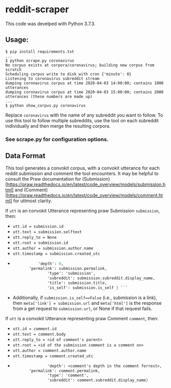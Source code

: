 # reddit-scraper
This code was develped with Python 3.7.3.

## Usage:
```
$ pip install requirements.txt
...
$ python scrape.py coronavirus
No corpus exists at corpora/coronavirus; building new corpus from scratch
Scheduling corpus write to disk with cron {'minute': 0}
Listening to coronavirus subreddit stream
dumping coronavirus corpus at time 2020-04-03 14:00:00; contains 1000 utterances
dumping coronavirus corpus at time 2020-04-03 15:00:00; contains 2000 utterances (these numbers are made up)
...
$ python show_corpus.py coronavirus
```
Replace `coronavirus` with the name of any subreddit you want to follow. To use this tool to follow multiple subreddits, use the tool on each subreddit individually and then merge the resulting corpora.

### See scrape.py for configuration options.

## Data Format
This tool generates a convokit corpus, with a convokit utterance for each reddit submission and comment the tool encounters. It may be helpful to consult the Praw documentation for (Submission)[https://praw.readthedocs.io/en/latest/code_overview/models/submission.html] and (Comment)[https://praw.readthedocs.io/en/latest/code_overview/models/comment.html] for uttmost clarity.

If `utt` is an convokit Utterance representing praw Submission `submission`, then:
- `utt.id = submission.id`
- `utt.text = submission.selftext`
- `utt.reply_to = None`
- `utt.root = submission.id`
- `utt.author = submission.author.name`
- `utt.timestamp = submission.created_utc`
- ```utt.meta = {'children': <list of ids of top level comments on submission>,
  	         'depth': 0,	     
		 'permalink': submission.permalink,
            	 'type': 'submission',
            	 'subreddit': submission.subreddit.display_name,
            	 'title': submission.title,
            	 'is_self': submission.is_self } ```
- Additionally, if `submission.is_self==False` (i.e., submission is a link), then `meta['link'] = submission.url` and `meta['html']` is the response from a get request to `submission.url`, or None if that request fails.

If `utt` is a convokit Utterance representing praw Comment `comment`, then:
- `utt.id = comment.id`
- `utt.text = comment.body`
- `utt.reply_to = <id of comment's parent>`
- `utt.root = <id of the submission comment is a comment on>`
- `utt.author = comment.author.name`
- `utt.timestamp = comment.created_utc`
- ```utt.meta = {'children': <list of ids of comments directly replying to comment>,
    	         'depth': <comment's depth in the comment forrest>,	     
		 'permalink': comment.permalink,
            	 'type': 'comment',
            	 'subreddit': comment.subreddit.display_name}